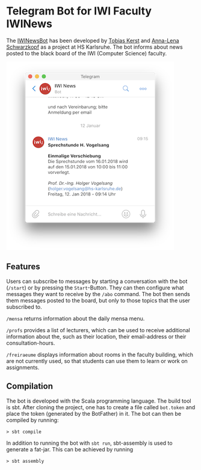 # Telegram Bot for IWI Faculty IWINews

The [IWINewsBot](http://t.me/IWINewsBot) has been developed by [Tobias Kerst](https://github.com/TobsCore) and [Anna-Lena Schwarzkopf](https://github.com/zckrbrt) as a project at HS Karlsruhe. The bot informs about news posted to the black board of the IWI (Computer Science) faculty.

![IWINewsBot Example Post](/Documentation/Images/Basic_Window.png)

## Features
Users can subscribe to messages by starting a conversation with the bot (`/start`) or by pressing the `Start`-Button. They can then configure what messages they want to receive by the `/abo` command. The bot then sends them messages posted to the board, but only to those topics that the user subscribed to.

`/mensa` returns information about the daily mensa menu.

`/profs` provides a list of lecturers, which can be used to receive additional information about the, such as their location, their email-address or their consultation-hours.

`/freiraeume` displays information about rooms in the faculty building, which are not currently used, so that students can use them to learn or work on assignments.

## Compilation

The bot is developed with the Scala programming language. The build tool is sbt. After cloning the project, one has to create a file called `bot.token` and place the token (generated by the BotFather) in it. The bot can then be compiled by running:

```
> sbt compile
```

In addition to running the bot with `sbt run`, sbt-assembly is used to generate a fat-jar. This can be achieved by running

```
> sbt assembly
```
